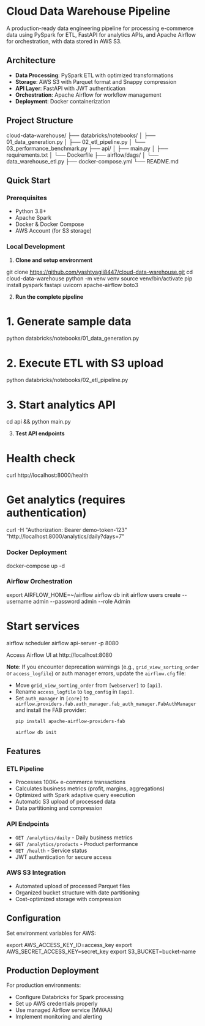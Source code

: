 
# Cloud Data Warehouse Pipeline
A production-ready data engineering pipeline for processing e-commerce data using PySpark for ETL, FastAPI for analytics APIs, and Apache Airflow for orchestration, with data stored in AWS S3.

## Architecture

- **Data Processing**: PySpark ETL with optimized transformations
- **Storage**: AWS S3 with Parquet format and Snappy compression
- **API Layer**: FastAPI with JWT authentication
- **Orchestration**: Apache Airflow for workflow management
- **Deployment**: Docker containerization

## Project Structure
cloud-data-warehouse/
├── databricks/notebooks/
│   ├── 01_data_generation.py
│   ├── 02_etl_pipeline.py
│   └── 03_performance_benchmark.py
├── api/
│   ├── main.py
│   ├── requirements.txt
│   └── Dockerfile
├── airflow/dags/
│   └── data_warehouse_etl.py
├── docker-compose.yml
└── README.md

## Quick Start

### Prerequisites
- Python 3.8+
- Apache Spark
- Docker & Docker Compose
- AWS Account (for S3 storage)

### Local Development

1. **Clone and setup environment**


git clone https://github.com/yashtyagii8447/cloud-data-warehouse.git
cd cloud-data-warehouse
python -m venv venv
source venv/bin/activate
pip install pyspark fastapi uvicorn apache-airflow boto3


2. **Run the complete pipeline**


# 1. Generate sample data
python databricks/notebooks/01_data_generation.py

# 2. Execute ETL with S3 upload
python databricks/notebooks/02_etl_pipeline.py

# 3. Start analytics API
cd api && python main.py


3. **Test API endpoints**


# Health check
curl http://localhost:8000/health

# Get analytics (requires authentication)
curl -H "Authorization: Bearer demo-token-123" "http://localhost:8000/analytics/daily?days=7"


### Docker Deployment


docker-compose up -d


### Airflow Orchestration


export AIRFLOW_HOME=~/airflow
airflow db init
airflow users create --username admin --password admin --role Admin

# Start services
airflow scheduler
airflow api-server -p 8080

Access Airflow UI at http://localhost:8080

**Note**: If you encounter deprecation warnings (e.g., `grid_view_sorting_order` or `access_logfile`) or auth manager errors, update the `airflow.cfg` file:
- Move `grid_view_sorting_order` from `[webserver]` to `[api]`.
- Rename `access_logfile` to `log_config` in `[api]`.
- Set `auth_manager` in `[core]` to `airflow.providers.fab.auth_manager.fab_auth_manager.FabAuthManager` and install the FAB provider:
  ```bash
  pip install apache-airflow-providers-fab

  airflow db init


## Features

### ETL Pipeline
- Processes 100K+ e-commerce transactions
- Calculates business metrics (profit, margins, aggregations)
- Optimized with Spark adaptive query execution
- Automatic S3 upload of processed data
- Data partitioning and compression

### API Endpoints
- `GET /analytics/daily` - Daily business metrics
- `GET /analytics/products` - Product performance
- `GET /health` - Service status
- JWT authentication for secure access

### AWS S3 Integration
- Automated upload of processed Parquet files
- Organized bucket structure with date partitioning
- Cost-optimized storage with compression

## Configuration
Set environment variables for AWS:


export AWS_ACCESS_KEY_ID=access_key
export AWS_SECRET_ACCESS_KEY=secret_key
export S3_BUCKET=bucket-name


## Production Deployment
For production environments:
- Configure Databricks for Spark processing
- Set up AWS credentials properly
- Use managed Airflow service (MWAA)
- Implement monitoring and alerting


